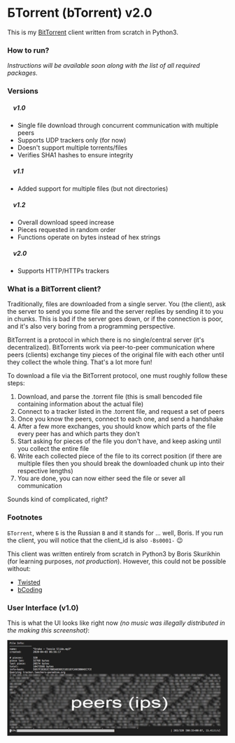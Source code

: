 # БTorrent (bTorrent) v2.0

This is my [BitTorrent](https://en.wikipedia.org/wiki/BitTorrent) client written from scratch in Python3.

### How to run?

*Instructions will be available soon along with the list of all required packages.*

### Versions
##### &nbsp;&nbsp;&nbsp;&nbsp;v1.0
- Single file download through concurrent communication with multiple peers
- Supports UDP trackers only (for now)
- Doesn't support multiple torrents/files
- Verifies SHA1 hashes to ensure integrity
##### &nbsp;&nbsp;&nbsp;&nbsp;v1.1
- Added support for multiple files (but not directories)
##### &nbsp;&nbsp;&nbsp;&nbsp;v1.2
- Overall download speed increase 
- Pieces requested in random order
- Functions operate on bytes instead of hex strings
##### &nbsp;&nbsp;&nbsp;&nbsp;v2.0
- Supports HTTP/HTTPs trackers

### What is a BitTorrent client?

Traditionally, files are downloaded from a single server. You (the client), ask the server to send you some file and the server replies by sending it to you in chunks. This is bad if the server goes down, or if the connection is poor, and it's also very boring from a programming perspective.

BitTorrent is a protocol in which there is no single/central server (it's decentralized). BitTorrents work via peer-to-peer communication where peers (clients) exchange tiny pieces of the original file with each other until they collect the whole thing. That's a lot more fun!

To download a file via the BitTorrent protocol, one must roughly follow these steps:

1. Download, and parse the .torrent file (this is small bencoded file containing information about the actual file)
2. Connect to a tracker listed in the .torrent file, and request a set of peers
3. Once you know the peers, connect to each one, and send a handshake
4. After a few more exchanges, you should know which parts of the file every peer has and which parts they don't
5. Start asking for pieces of the file you don't have, and keep asking until you collect the entire file
6. Write each collected piece of the file to its correct position (if there are multiple files then you should break the downloaded chunk up into their respective lengths)
7. You are done, you can now either seed the file or sever all communication

Sounds kind of complicated, right?

### Footnotes

`БTorrent`, where `Б` is the Russian `B` and it stands for ... well, Boris. If you run the client, you will notice that the client_id is also `-Bs0001-` 😉 

This client was written entirely from scratch in Python3 by Boris Skurikhin (for learning purposes, *not production*).
However, this could not be possible without:
- [Twisted](https://twistedmatrix.com/trac/)
- [bCoding](https://pypi.org/project/bcoding/1.4/)

### User Interface (v1.0)

This is what the UI looks like right now *(no music was illegally distributed in the making this screenshot)*:

![User Interface](docs/UI.jpg)

